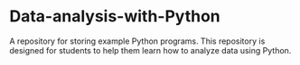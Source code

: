 # Data-analysis-with-Python
A repository for storing example Python programs.  This repository is designed for students to help them learn how to analyze data using Python. 
